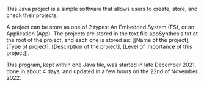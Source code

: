 This Java project is a simple software that allows users to create, store, and check their projects. 

A project can be store as one of 2 types: An Embedded System (ES), or an Application (App).
The projects are stored in the text file appSynthesis.txt at the root of the project, and each one is stored as: [[Name of the project], [Type of project], [Descirption of the project], [Level of importance of this project]].

This program, kept within one Java file, was started in late December 2021, done in about 4 days, and updated in a few hours on the 22nd of November 2022.
